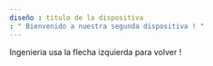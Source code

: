 ```yaml
---
diseño : titulo de la dispositiva
: " Bienvenido a nuestra segunda dispositiva ! "
---
```

Ingenieria
usa la flecha izquierda para volver !
